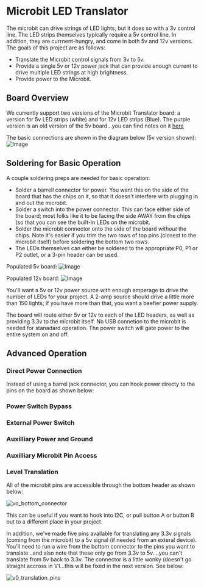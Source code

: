 # Microbit LED Translator

The microbit can drive strings of LED lights, but it does so with a 3v control line.  The LED strips themselves typically require a 5v control line.  In addition, they are currnent-hungry, and come in both 5v and 12v versions.  The goals of this project are as follows:

* Translate the Microbit control signals from 3v to 5v.
* Provide a single 5v or 12v power jack that can provide enough current to drive multiple LED strings at high brightness.
* Provide power to the Microbit.

## Board Overview
We currently support two versions of the Microbit Translator board:  a version for 5v LED strips (white) and for 12v LED strips (Blue).  The purple version is an old version of the 5v board...you can find notes on it [here](https://github.com/gsalaman/microbit_led_translator/blob/main/version1_info.md)

The basic connections are shown in the diagram below (5v version shown):
![Image](https://github.com/user-attachments/assets/5e936c8c-3823-47f5-8cc9-354c99500317)

## Soldering for Basic Operation
A couple soldering preps are needed for basic operation:
* Solder a barrell connector for power.  You want this on the side of the board that has the chips on it, so that it doesn't interfere with plugging in and out the microbit.
* Solder a switch into the power connector.  This can face either side of the board; most folks like it to be facing the side AWAY from the chips (so that you can see the built-in LEDs on the microbit.
* Solder the microbit connector onto the side of the board *without* the chips.  Note it's easier if you trim the two rows of top pins (closest to the microbit itself) before soldering the bottom two rows.
* The LEDs themselves can either be soldered to the appropriate P0, P1 or P2 outlet, or a 3-pin header can be used.

Populated 5v board:
![Image](https://github.com/user-attachments/assets/8883fae2-e30e-4b85-b696-7de554077681)

Populated 12v board:
![Image](https://github.com/user-attachments/assets/31ad0c0c-cf7c-488a-a22b-8fdc5f1d918a)

You'll want a 5v or 12v power source with enough amperage to drive the number of LEDs for your project.  A 2-amp source should drive a little more than 150 lights; if you have more than that, you want a beefier power supply.

The board will route either 5v or 12v to each of the LED headers, as well as providing 3.3v to the microbit itself.  No USB connetion to the microbit is needed for stanadard operation.  The power switch will gate power to the entire system on and off.

## Advanced Operation

### Direct Power Connection
Instead of using a barrel jack connector, you can hook power directy to the pins on the board as shown below:

### Power Switch Bypass

### External Power Switch

### Auxilliary Power and Ground

### Auxilliary Microbit Pin Access

### Level Translation


All of the microbit pins are accessible through the bottom header as shown below:

![vo_bottom_connector](https://github.com/gsalaman/microbit_led_translator/assets/43499190/4ef784af-96f0-4d4e-aea7-f7f57547f29f)

This can be useful if you want to hook into I2C, or pull button A or button B out to a different place in your project.  

In addition, we've made five pins available for translating any 3.3v signals (coming from the microbit) to a 5v signal (if needed from an exteral device).  You'll need to run a wire from the bottom connector to the pins you want to translate...and also note that these only go from 3.3v to 5v....you can't translate from 5v back to 3.3v.  The connector is a little wonky (doesn't go straight accross in V1...this will be fixed in the next version.  See below:

![v0_translation_pins](https://github.com/gsalaman/microbit_led_translator/assets/43499190/47d63c1c-f689-45ef-b097-c1fbfef39a25)

